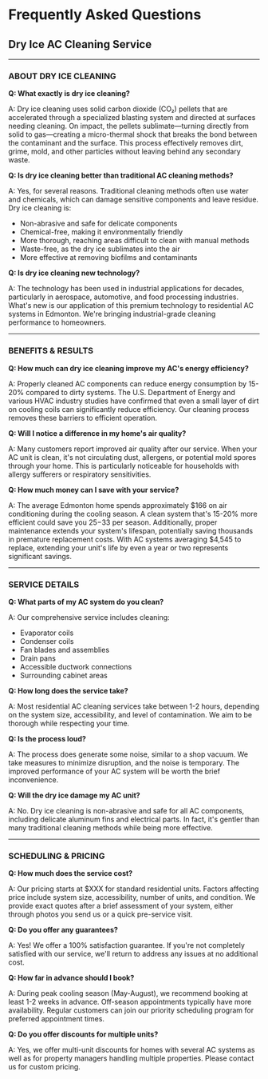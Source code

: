 # Frequently Asked Questions
## Dry Ice AC Cleaning Service

---

### ABOUT DRY ICE CLEANING

**Q: What exactly is dry ice cleaning?**

A: Dry ice cleaning uses solid carbon dioxide (CO₂) pellets that are accelerated through a specialized blasting system and directed at surfaces needing cleaning. On impact, the pellets sublimate—turning directly from solid to gas—creating a micro-thermal shock that breaks the bond between the contaminant and the surface. This process effectively removes dirt, grime, mold, and other particles without leaving behind any secondary waste.

**Q: Is dry ice cleaning better than traditional AC cleaning methods?**

A: Yes, for several reasons. Traditional cleaning methods often use water and chemicals, which can damage sensitive components and leave residue. Dry ice cleaning is:
- Non-abrasive and safe for delicate components
- Chemical-free, making it environmentally friendly
- More thorough, reaching areas difficult to clean with manual methods
- Waste-free, as the dry ice sublimates into the air
- More effective at removing biofilms and contaminants

**Q: Is dry ice cleaning new technology?**

A: The technology has been used in industrial applications for decades, particularly in aerospace, automotive, and food processing industries. What's new is our application of this premium technology to residential AC systems in Edmonton. We're bringing industrial-grade cleaning performance to homeowners.

---

### BENEFITS & RESULTS

**Q: How much can dry ice cleaning improve my AC's energy efficiency?**

A: Properly cleaned AC components can reduce energy consumption by 15-20% compared to dirty systems. The U.S. Department of Energy and various HVAC industry studies have confirmed that even a small layer of dirt on cooling coils can significantly reduce efficiency. Our cleaning process removes these barriers to efficient operation.

**Q: Will I notice a difference in my home's air quality?**

A: Many customers report improved air quality after our service. When your AC unit is clean, it's not circulating dust, allergens, or potential mold spores through your home. This is particularly noticeable for households with allergy sufferers or respiratory sensitivities.

**Q: How much money can I save with your service?**

A: The average Edmonton home spends approximately $166 on air conditioning during the cooling season. A clean system that's 15-20% more efficient could save you $25-$33 per season. Additionally, proper maintenance extends your system's lifespan, potentially saving thousands in premature replacement costs. With AC systems averaging $4,545 to replace, extending your unit's life by even a year or two represents significant savings.

---

### SERVICE DETAILS

**Q: What parts of my AC system do you clean?**

A: Our comprehensive service includes cleaning:
- Evaporator coils
- Condenser coils
- Fan blades and assemblies
- Drain pans
- Accessible ductwork connections
- Surrounding cabinet areas

**Q: How long does the service take?**

A: Most residential AC cleaning services take between 1-2 hours, depending on the system size, accessibility, and level of contamination. We aim to be thorough while respecting your time.

**Q: Is the process loud?**

A: The process does generate some noise, similar to a shop vacuum. We take measures to minimize disruption, and the noise is temporary. The improved performance of your AC system will be worth the brief inconvenience.

**Q: Will the dry ice damage my AC unit?**

A: No. Dry ice cleaning is non-abrasive and safe for all AC components, including delicate aluminum fins and electrical parts. In fact, it's gentler than many traditional cleaning methods while being more effective.

---

### SCHEDULING & PRICING

**Q: How much does the service cost?**

A: Our pricing starts at $XXX for standard residential units. Factors affecting price include system size, accessibility, number of units, and condition. We provide exact quotes after a brief assessment of your system, either through photos you send us or a quick pre-service visit.

**Q: Do you offer any guarantees?**

A: Yes! We offer a 100% satisfaction guarantee. If you're not completely satisfied with our service, we'll return to address any issues at no additional cost.

**Q: How far in advance should I book?**

A: During peak cooling season (May-August), we recommend booking at least 1-2 weeks in advance. Off-season appointments typically have more availability. Regular customers can join our priority scheduling program for preferred appointment times.

**Q: Do you offer discounts for multiple units?**

A: Yes, we offer multi-unit discounts for homes with several AC systems as well as for property managers handling multiple properties. Please contact us for custom pricing.